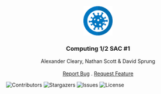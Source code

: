 <br/>
<p align="center">
  <a href="https://github.com/ClearyCoding/Computing-SAC1">
    <img src="favicon.png" alt="Logo" width="80" height="80">
  </a>

  <h3 align="center">Computing 1/2 SAC #1</h3>

  <p align="center">
    Alexander Cleary, Nathan Scott & David Sprung
    <br/>
    <br/>
    <a href="https://github.com/ClearyCoding/Computing-SAC1/issues">Report Bug</a>
    .
    <a href="https://github.com/ClearyCoding/Computing-SAC1/issues">Request Feature</a>
  </p>
</p>

![Contributors](https://img.shields.io/github/contributors/ClearyCoding/Computing-SAC1?color=dark-green) 
![Stargazers](https://img.shields.io/github/stars/ClearyCoding/Computing-SAC1) 
![Issues](https://img.shields.io/github/issues/ClearyCoding/Computing-SAC1) 
![License](https://img.shields.io/github/license/ClearyCoding/Computing-SAC1)
